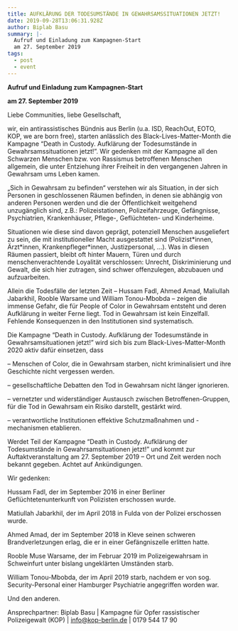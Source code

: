 ```yaml
---
title: AUFKLÄRUNG DER TODESUMSTÄNDE IN GEWAHRSAMSSITUATIONEN JETZT!
date: 2019-09-28T13:06:31.928Z
author: Biplab Basu
summary: |-
  Aufruf und Einladung zum Kampagnen-Start
  am 27. September 2019
tags:
  - post
  - event
---
```

**Aufruf und Einladung zum Kampagnen-Start**

**am 27. September 2019**

Liebe Communities, liebe Gesellschaft,



wir, ein antirassistisches Bündnis aus Berlin (u.a. ISD, ReachOut, EOTO, KOP, we are born free), starten anlässlich des Black-Lives-Matter-Month die Kampagne “Death in Custody. Aufklärung der Todesumstände in Gewahrsamssituationen jetzt!”. Wir gedenken mit der Kampagne all den Schwarzen Menschen bzw. von Rassismus betroffenen Menschen allgemein, die unter Entziehung ihrer Freiheit in den vergangenen Jahren in Gewahrsam ums Leben kamen.



„Sich in Gewahrsam zu befinden“ verstehen wir als Situation, in der sich Personen in geschlossenen Räumen befinden, in denen sie abhängig von anderen Personen werden und die der Öffentlichkeit weitgehend unzugänglich sind, z.B.: Polizeistationen, Polizeifahrzeuge, Gefängnisse, Psychiatrien, Krankenhäuser, Pflege-, Geflüchteten- und Kinderheime.



Situationen wie diese sind davon geprägt, potenziell Menschen ausgeliefert zu sein, die mit institutioneller Macht ausgestattet sind (Polizist\*innen, Ärzt\*innen, Krankenpfleger*innen, Justizpersonal, …). Was in diesen Räumen passiert, bleibt oft hinter Mauern, Türen und durch menschenverachtende Loyalität verschlossen: Unrecht, Diskriminierung und Gewalt, die sich hier zutragen, sind schwer offenzulegen, abzubauen und aufzuarbeiten.



Allein die Todesfälle der letzten Zeit – Hussam Fadl, Ahmed Amad, Maliullah Jabarkhil, Rooble Warsame und William Tonou-Mbobda – zeigen die immense Gefahr, die für People of Color in Gewahrsam entsteht und deren Aufklärung in weiter Ferne liegt. Tod in Gewahrsam ist kein Einzelfall. Fehlende Konsequenzen in den Institutionen sind systematisch.



Die Kampagne “Death in Custody. Aufklärung der Todesumstände in Gewahrsamsituationen jetzt!” wird sich bis zum Black-Lives-Matter-Month 2020 aktiv dafür einsetzen, dass 



– Menschen of Color, die in Gewahrsam starben, nicht kriminalisiert und ihre Geschichte nicht vergessen werden.



– gesellschaftliche Debatten den Tod in Gewahrsam nicht länger ignorieren.



– vernetzter und widerständiger Austausch zwischen Betroffenen-Gruppen, für die Tod in Gewahrsam ein Risiko darstellt, gestärkt wird.



– verantwortliche Institutionen effektive Schutzmaßnahmen und -mechanismen etablieren.



Werdet Teil der Kampagne “Death in Custody. Aufklärung der Todesumstände in Gewahrsamsituationen jetzt!” und kommt zur Auftaktveranstaltung am 27. September 2019 – Ort und Zeit werden noch bekannt gegeben. Achtet auf Ankündigungen.



Wir gedenken:



Hussam Fadl, der im September 2016 in einer Berliner Geflüchtetenunterkunft von Polizisten erschossen wurde.



Matiullah Jabarkhil, der im April 2018 in Fulda von der Polizei erschossen wurde.



Ahmed Amad, der im September 2018 in Kleve seinen schweren Brandverletzungen erlag, die er in einer Gefängniszelle erlitten hatte.



Rooble Muse Warsame, der im Februar 2019 im Polizeigewahrsam in Schweinfurt unter bislang ungeklärten Umständen starb. 



William Tonou-Mbobda, der im April 2019 starb, nachdem er von sog. Security-Personal einer Hamburger Psychiatrie angegriffen worden war.



Und den anderen.



Ansprechpartner: Biplab Basu | Kampagne für Opfer rassistischer Polizeigewalt (KOP) | info@kop-berlin.de | 0179 544 17 90
